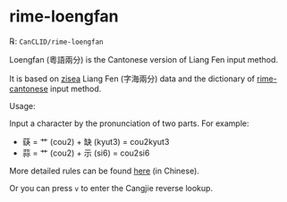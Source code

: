 # rime-loengfan

℞: `CanCLID/rime-loengfan`

Loengfan (粵語兩分) is the Cantonese version of Liang Fen input method.

It is based on [zisea](http://zisea.com/) Liang Fen (字海兩分) data and the dictionary of [rime-cantonese](https://github.com/rime/rime-cantonese) input method.

Usage:

Input a character by the pronunciation of two parts. For example:

- 蒛 = 艹 (cou2) + 缺 (kyut3) = cou2kyut3
- 蒜 = 艹 (cou2) + 示 (si6) = cou2si6

More detailed rules can be found [here](http://cheonhyeong.com/File/LiangFenHandbook.pdf) (in Chinese).

Or you can press `v` to enter the Cangjie reverse lookup.
